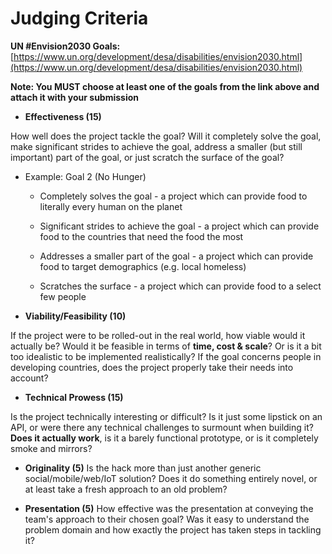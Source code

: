 # Judging Criteria

**UN #Envision2030 Goals:**[https://www.un.org/development/desa/disabilities/envision2030.html](https://www.un.org/development/desa/disabilities/envision2030.html)

**Note: You MUST choose at least one of the goals from the link above and attach it with your submission**

* **Effectiveness (15)**

How well does the project tackle the goal? Will it completely solve the goal, make significant strides to achieve the goal, address a smaller (but still important) part of the goal, or just scratch the surface of the goal?

   * Example: Goal 2 (No Hunger)

       * Completely solves the goal - a project which can provide food to literally every human on the planet

       * Significant strides to achieve the goal - a project which can provide food to the countries that need the food the most

       * Addresses a smaller part of the goal - a project which can provide food to target demographics (e.g. local homeless)

       * Scratches the surface - a project which can provide food to a select few people

* **Viability/Feasibility (10)**

If the project were to be rolled-out in the real world, how viable would it actually be? Would it be feasible in terms of **time, cost & scale**? Or is it a bit too idealistic to be implemented realistically? If the goal concerns people in developing countries, does the project properly take their needs into account?

* **Technical Prowess	 (15)**

Is the project technically interesting or difficult? Is it just some lipstick on an API, or were there any technical challenges to surmount when building it? **Does it actually work**, is it a barely functional prototype, or is it completely smoke and mirrors?

* **Originality (5)**
Is the hack more than just another generic social/mobile/web/IoT solution? Does it do something entirely novel, or at least take a fresh approach to an old problem?

* **Presentation (5)**
How effective was the presentation at conveying the team's approach to their chosen goal? Was it easy to understand the problem domain and how exactly the project has taken steps in tackling it?
